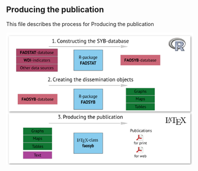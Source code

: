 Producing the publication
-----------------------------------

This file describes the process for Producing the publication

![SYB yearbook process](../misc/sybprocess.png)
